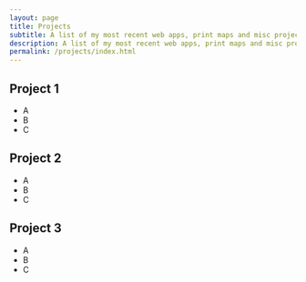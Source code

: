 ```yaml
---
layout: page
title: Projects
subtitle: A list of my most recent web apps, print maps and misc projects.
description: A list of my most recent web apps, print maps and misc projects hosted on getBounds by Malcolm Meyer.
permalink: /projects/index.html
---
```

<span class="index-img" style="background-image:url(/images/parcel-img.png);"></span>

## Project 1
 - A
 - B
 - C

## Project 2
 - A
 - B
 - C

## Project 3
 - A
 - B
 - C
